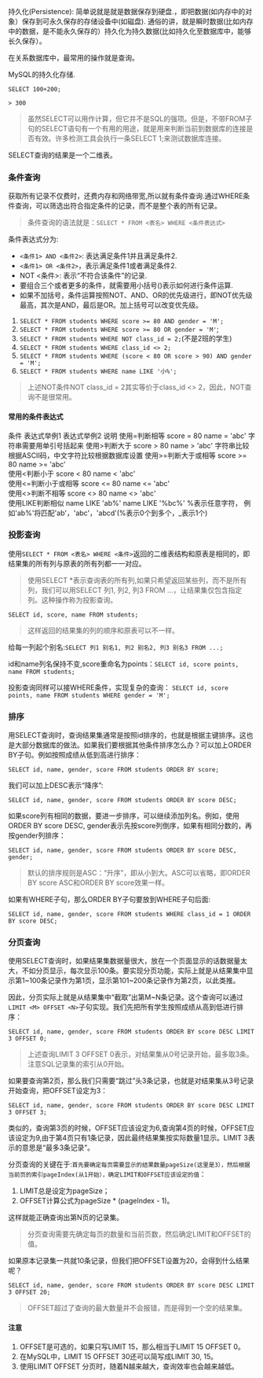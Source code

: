 持久化(Persistence): 简单说就是就是数据保存到硬盘.，即把数据(如内存中的对象）保存到可永久保存的存储设备中(如磁盘). 通俗的讲，就是瞬时数据(比如内存中的数据，是不能永久保存的）持久化为持久数据(比如持久化至数据库中，能够长久保存）。

在关系数据库中，最常用的操作就是查询。

MySQL的持久化存储.

```
SELECT 100+200;

> 300
```

> 虽然SELECT可以用作计算，但它并不是SQL的强项。但是，不带FROM子句的SELECT语句有一个有用的用途，就是用来判断当前到数据库的连接是否有效。许多检测工具会执行一条SELECT 1;来测试数据库连接。

SELECT查询的结果是一个二维表。

### 条件查询

获取所有记录不仅费时，还费内存和网络带宽,所以就有条件查询.通过WHERE条件查询，可以筛选出符合指定条件的记录，而不是整个表的所有记录。

>条件查询的语法就是：`SELECT * FROM <表名> WHERE <条件表达式>`

条件表达式分为:

* `<条件1> AND <条件2>`: 表达满足条件1并且满足条件2.
* `<条件1> OR <条件2>`，表示满足条件1或者满足条件2.
* NOT <条件>: 表示“不符合该条件”的记录.
* 要组合三个或者更多的条件，就需要用小括号()表示如何进行条件运算.
* 如果不加括号，条件运算按照NOT、AND、OR的优先级进行，即NOT优先级最高，其次是AND，最后是OR。加上括号可以改变优先级。

1. `SELECT * FROM students WHERE score >= 80 AND gender = 'M';`
2. `SELECT * FROM students WHERE score >= 80 OR gender = 'M'`;
3. `SELECT * FROM students WHERE NOT class_id = 2;`(不是2班的学生)
4. `SELECT * FROM students WHERE class_id <> 2;`
5. `SELECT * FROM students WHERE (score < 80 OR score > 90) AND gender = 'M';`
6. `SELECT * FROM students WHERE name LIKE '小%';`

> 上述NOT条件NOT class_id = 2其实等价于class_id <> 2，因此，NOT查询不是很常用。

#### 常用的条件表达式

条件              表达式举例1          表达式举例2      说明
使用=判断相等      score = 80          name = 'abc'    字符串需要用单引号括起来
使用>判断大于      score > 80         name > 'abc' 字符串比较根据ASCII码，中文字符比较根据数据库设置
使用>=判断大于或相等 score >= 80         name >= 'abc'   
使用<判断小于       score < 80        name < 'abc'   
使用<=判断小于或相等 score <= 80         name <= 'abc'   
使用<>判断不相等     score <> 80       name <> 'abc'   
使用LIKE判断相似    name LIKE 'ab%'    name LIKE '%bc%'    %表示任意字符，  例如'ab%'将匹配'ab'，'abc'，'abcd'(%表示0个到多个，_表示1个)

### 投影查询

使用`SELECT * FROM <表名> WHERE <条件>`返回的二维表结构和原表是相同的，即结果集的所有列与原表的所有列都一一对应。

>使用SELECT *表示查询表的所有列,如果只希望返回某些列，而不是所有列，我们可以用SELECT 列1, 列2, 列3 FROM ...，让结果集仅包含指定列。这种操作称为投影查询。

`SELECT id, score, name FROM students;`

>这样返回的结果集的列的顺序和原表可以不一样。

给每一列起个别名:`SELECT 列1 别名1, 列2 别名2, 列3 别名3 FROM ...;`

id和name列名保持不变,score重命名为points：`SELECT id, score points, name FROM students;`

投影查询同样可以接WHERE条件，实现复杂的查询：
`SELECT id, score points, name FROM students WHERE gender = 'M';`

### 排序

用SELECT查询时，查询结果集通常是按照id排序的，也就是根据主键排序。这也是大部分数据库的做法。如果我们要根据其他条件排序怎么办？可以加上ORDER BY子句。例如按照成绩从低到高进行排序：

`SELECT id, name, gender, score FROM students ORDER BY score;`

我们可以加上DESC表示“降序”:

`SELECT id, name, gender, score FROM students ORDER BY score DESC;`

如果score列有相同的数据，要进一步排序，可以继续添加列名。例如，使用ORDER BY score DESC, gender表示先按score列倒序，如果有相同分数的，再按gender列排序：

`SELECT id, name, gender, score FROM students ORDER BY score DESC, gender;`

>默认的排序规则是ASC：“升序”，即从小到大。ASC可以省略，即ORDER BY score ASC和ORDER BY score效果一样。

如果有WHERE子句，那么ORDER BY子句要放到WHERE子句后面:

`SELECT id, name, gender, score FROM students WHERE class_id = 1 ORDER BY score DESC;`

### 分页查询

使用SELECT查询时，如果结果集数据量很大，放在一个页面显示的话数据量太大，不如分页显示，每次显示100条。要实现分页功能，实际上就是从结果集中显示第1~100条记录作为第1页，显示第101~200条记录作为第2页，以此类推。

因此，分页实际上就是从结果集中“截取”出第M~N条记录。这个查询可以通过`LIMIT <M> OFFSET <N>`子句实现。我们先把所有学生按照成绩从高到低进行排序：

`SELECT id, name, gender, score FROM students ORDER BY score DESC LIMIT 3 OFFSET 0;`

>上述查询LIMIT 3 OFFSET 0表示，对结果集从0号记录开始，最多取3条。注意SQL记录集的索引从0开始。

如果要查询第2页，那么我们只需要“跳过”头3条记录，也就是对结果集从3号记录开始查询，把OFFSET设定为3：

`SELECT id, name, gender, score FROM students ORDER BY score DESC LIMIT 3 OFFSET 3;`

类似的，查询第3页的时候，OFFSET应该设定为6,查询第4页的时候，OFFSET应该设定为9,由于第4页只有1条记录，因此最终结果集按实际数量1显示。LIMIT 3表示的意思是“最多3条记录”。

分页查询的关键在于:`首先要确定每页需要显示的结果数量pageSize(这里是3），然后根据当前页的索引pageIndex(从1开始），确定LIMIT和OFFSET应该设定的值`：

1. LIMIT总是设定为pageSize；
2. OFFSET计算公式为pageSize * (pageIndex - 1)。

这样就能正确查询出第N页的记录集。

>分页查询需要先确定每页的数量和当前页数，然后确定LIMIT和OFFSET的值。

如果原本记录集一共就10条记录，但我们把OFFSET设置为20，会得到什么结果呢？

`SELECT id, name, gender, score FROM students ORDER BY score DESC LIMIT 3 OFFSET 20;`

>OFFSET超过了查询的最大数量并不会报错，而是得到一个空的结果集。

#### 注意

1. OFFSET是可选的，如果只写LIMIT 15，那么相当于LIMIT 15 OFFSET 0。
2. 在MySQL中，LIMIT 15 OFFSET 30还可以简写成LIMIT 30, 15。
3. 使用LIMIT <M> OFFSET <N>分页时，随着N越来越大，查询效率也会越来越低。

### 